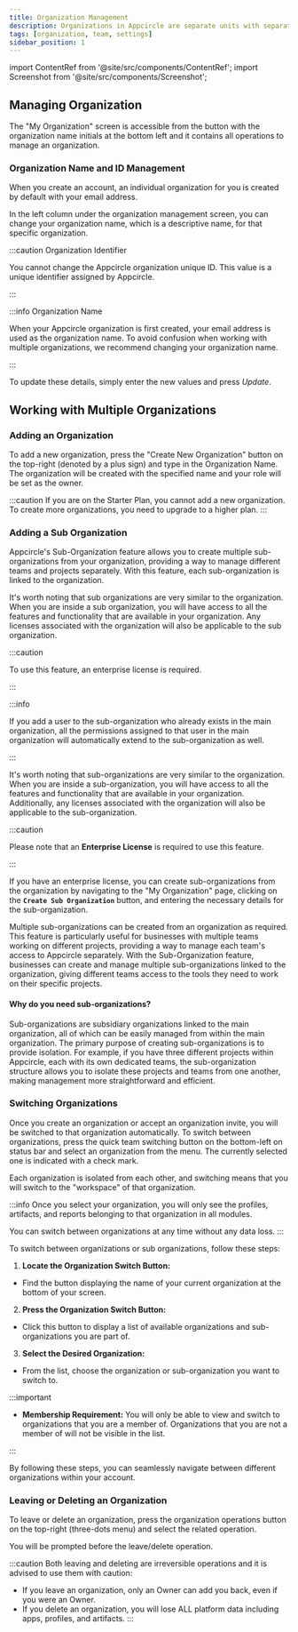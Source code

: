 ```yaml
---
title: Organization Management
description: Organizations in Appcircle are separate units with separate "workspaces" that allow collaboration on the same apps with a team.
tags: [organization, team, settings]
sidebar_position: 1
---
```


import ContentRef from '@site/src/components/ContentRef';
import Screenshot from '@site/src/components/Screenshot';

## Managing Organization

The "My Organization" screen is accessible from the button with the organization name initials at the bottom left and it contains all operations to manage an organization.

<Screenshot url='https://cdn.appcircle.io/docs/assets/myaccount-organization.png' />

### Organization Name and ID Management

When you create an account, an individual organization for you is created by default with your email address.

In the left column under the organization management screen, you can change your organization name, which is a descriptive name, for that specific organization.

:::caution Organization Identifier

You cannot change the Appcircle organization unique ID. This value is a unique identifier assigned by Appcircle.

:::

:::info Organization Name

When your Appcircle organization is first created, your email address is used as the organization name. To avoid confusion when working with multiple organizations, we recommend changing your organization name.

:::

To update these details, simply enter the new values and press _Update_.

<Screenshot url="https://cdn.appcircle.io/docs/assets/BE-4072-org1.png" />

## Working with Multiple Organizations

### Adding an Organization

To add a new organization, press the "Create New Organization" button on the top-right (denoted by a plus sign) and type in the Organization Name. The organization will be created with the specified name and your role will be set as the owner.

:::caution
If you are on the Starter Plan, you cannot add a new organization. To create more organizations, you need to upgrade to a higher plan.
:::

<Screenshot url='https://cdn.appcircle.io/docs/assets/BE4255-addOrg.png' />

<Screenshot url="https://cdn.appcircle.io/docs/assets/BE-4072-org2.png" />

### Adding a Sub Organization

Appcircle's Sub-Organization feature allows you to create multiple sub-organizations from your organization, providing a way to manage different teams and projects separately. With this feature, each sub-organization is linked to the organization.

It's worth noting that sub organizations are very similar to the organization. When you are inside a sub organization, you will have access to all the features and functionality that are available in your organization. Any licenses associated with the organization will also be applicable to the sub organization.

:::caution

To use this feature, an enterprise license is required.

:::

:::info

If you add a user to the sub-organization who already exists in the main organization, all the permissions assigned to that user in the main organization will automatically extend to the sub-organization as well.

:::

It's worth noting that sub-organizations are very similar to the organization. When you are inside a sub-organization, you will have access to all the features and functionality that are available in your organization. Additionally, any licenses associated with the organization will also be applicable to the sub-organization.

:::caution

Please note that an **Enterprise License** is required to use this feature.

:::

If you have an enterprise license, you can create sub-organizations from the organization by navigating to the "My Organization" page, clicking on the **`Create Sub Organization`** button, and entering the necessary details for the sub-organization.

<Screenshot url="https://cdn.appcircle.io/docs/assets/BE-4072-org3.png" />

Multiple sub-organizations can be created from an organization as required. This feature is particularly useful for businesses with multiple teams working on different projects, providing a way to manage each team's access to Appcircle separately. With the Sub-Organization feature, businesses can create and manage multiple sub-organizations linked to the organization, giving different teams access to the tools they need to work on their specific projects.

#### Why do you need sub-organizations?

Sub-organizations are subsidiary organizations linked to the main organization, all of which can be easily managed from within the main organization. The primary purpose of creating sub-organizations is to provide isolation. For example, if you have three different projects within Appcircle, each with its own dedicated teams, the sub-organization structure allows you to isolate these projects and teams from one another, making management more straightforward and efficient.

### Switching Organizations

Once you create an organization or accept an organization invite, you will be switched to that organization automatically. To switch between organizations, press the quick team switching button on the bottom-left on status bar and select an organization from the menu. The currently selected one is indicated with a check mark.

Each organization is isolated from each other, and switching means that you will switch to the "workspace" of that organization.

:::info
Once you select your organization, you will only see the profiles, artifacts, and reports belonging to that organization in all modules.

You can switch between organizations at any time without any data loss.
:::

<Screenshot url='https://cdn.appcircle.io/docs/assets/BE-4073-switch.png' />

To switch between organizations or sub organizations, follow these steps:

1. **Locate the Organization Switch Button:**
  - Find the button displaying the name of your current organization at the bottom of your screen.

2. **Press the Organization Switch Button:**
  - Click this button to display a list of available organizations and sub-organizations you are part of.

3. **Select the Desired Organization:**
  - From the list, choose the organization or sub-organization you want to switch to.

:::important

  - **Membership Requirement:** You will only be able to view and switch to organizations that you are a member of. Organizations that you are not a member of will not be visible in the list.

:::

By following these steps, you can seamlessly navigate between different organizations within your account.

### Leaving or Deleting an Organization

To leave or delete an organization, press the organization operations button on the top-right (three-dots menu) and select the related operation.

You will be prompted before the leave/delete operation.

:::caution
Both leaving and deleting are irreversible operations and it is advised to use them with caution:

- If you leave an organization, only an Owner can add you back, even if you were an Owner.
- If you delete an organization, you will lose ALL platform data including apps, profiles, and artifacts.
  :::

<Screenshot url="https://cdn.appcircle.io/docs/assets/BE-4072-org5.png" />
